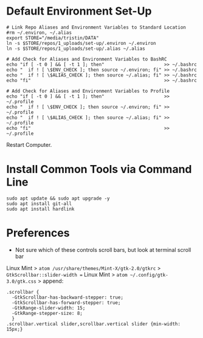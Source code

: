 # Default Environment Set-Up

    # Link Repo Aliases and Environment Variables to Standard Location
    #rm ~/.environ, ~/.alias
    export STORE="/media/tristin/DATA"
    ln -s $STORE/repos/1_uploads/set-up/.environ ~/.environ
    ln -s $STORE/repos/1_uploads/set-up/.alias ~/.alias
    
    # Add Check for Aliases and Environment Variables to BashRC
    echo "if [ -t 0 ] && [ -t 1 ]; then"                      >> ~/.bashrc
    echo "  if ! [ \$ENV_CHECK ]; then source ~/.environ; fi" >> ~/.bashrc
    echo "  if ! [ \$ALIAS_CHECK ]; then source ~/.alias; fi" >> ~/.bashrc
    echo "fi"                                                 >> ~/.bashrc
    
    # Add Check for Aliases and Environment Variables to Profile
    echo "if [ -t 0 ] && [ -t 1 ]; then"                      >> ~/.profile
    echo "  if ! [ \$ENV_CHECK ]; then source ~/.environ; fi" >> ~/.profile
    echo "  if ! [ \$ALIAS_CHECK ]; then source ~/.alias; fi" >> ~/.profile
    echo "fi"                                                 >> ~/.profile

Restart Computer.

# Install Common Tools via Command Line

    sudo apt update && sudo apt upgrade -y
    sudo apt install git-all
    sudo apt install hardlink

# Preferences


- Not sure which of these controls scroll bars, but look at terminal scroll bar

Linux Mint > `atom /usr/share/themes/Mint-X/gtk-2.0/gtkrc` > `GtkScrollbar::slider-width =`
Linux Mint > `atom ~/.config/gtk-3.0/gtk.css` > append:

    .scrollbar {
      -GtkScrollbar-has-backward-stepper: true;
      -GtkScrollbar-has-forward-stepper: true;
      -GtkRange-slider-width: 15;
      -GtkRange-stepper-size: 8;
      }
    .scrollbar.vertical slider,scrollbar.vertical slider {min-width: 15px;}


